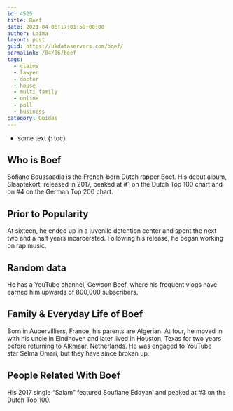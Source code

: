```yaml
---
id: 4525
title: Boef
date: 2021-04-06T17:01:59+00:00
author: Laima
layout: post
guid: https://ukdataservers.com/boef/
permalink: /04/06/boef
tags:
  - claims
  - lawyer
  - doctor
  - house
  - multi family
  - online
  - poll
  - business
category: Guides
---
```


* some text
{: toc}


## Who is Boef
                  
                  
                  
Sofiane Boussaadia is the French-born Dutch rapper Boef. His debut album, Slaaptekort, released in 2017, peaked at #1 on the Dutch Top 100 chart and on #4 on the German Top 200 chart.
                  
              
            
              
            
                
                
                
## Prior to Popularity
                  
                  
                  
At sixteen, he ended up in a juvenile detention center and spent the next two and a half years incarcerated. Following his release, he began working on rap music.
                  
              
            
              
            
                
                
                
## Random data
                  
                  
                  
He has a YouTube channel, Gewoon Boef, where his frequent vlogs have earned him upwards of 800,000 subscribers.
                  
              
            
              
            
                
                
                
## Family & Everyday Life of Boef
                  
                  
                  
Born in Aubervilliers, France, his parents are Algerian. At four, he moved in with his uncle in Eindhoven and later lived in Houston, Texas for two years before returning to Alkmaar, Netherlands. He was engaged to YouTube star Selma Omari, but they have since broken up.
                  
              
            
              
            
                
                
                
## People Related With Boef
                  
                  
                  
His 2017 single &#8220;Salam&#8221; featured Soufiane Eddyani and peaked at #3 on the Dutch Top 100.
                  
              
            
              
            
                
              
            
              
              
            
            
              
            
          
          
          